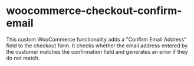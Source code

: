 # woocommerce-checkout-confirm-email
This custom WooCommerce functionality adds a "Confirm Email Address" field to the checkout form. It checks whether the email address entered by the customer matches the confirmation field and generates an error if they do not match.

